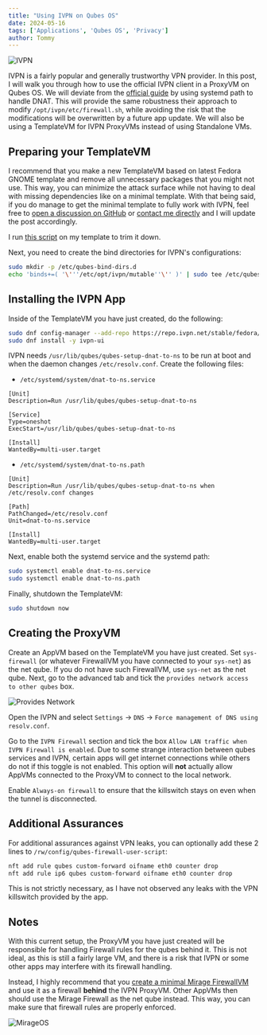 ```yaml
---
title: "Using IVPN on Qubes OS"
date: 2024-05-16
tags: ['Applications', 'Qubes OS', 'Privacy']
author: Tommy
---
```


![IVPN](/images/ivpn.png)

IVPN is a fairly popular and generally trustworthy VPN provider. In this post, I will walk you through how to use the official IVPN client in a ProxyVM on Qubes OS. We will deviate from the [official guide](https://www.ivpn.net/knowledgebase/linux/ivpn-on-qubes-os/) by using systemd path to handle DNAT. This will provide the same robustness their approach to modify `/opt/ivpn/etc/firewall.sh`, while avoiding the risk that the modifications will be overwritten by a future app update. We will also be using a TemplateVM for IVPN ProxyVMs instead of using Standalone VMs.

## Preparing your TemplateVM

I recommend that you make a new TemplateVM based on latest Fedora GNOME template and remove all unnecessary packages that you might not use. This way, you can minimize the attack surface while not having to deal with missing dependencies like on a minimal template. With that being said, if you do manage to get the minimal template to fully work with IVPN, feel free to [open a discussion on GitHub](https://github.com/orgs/PrivSec-dev/discussions) or [contact me directly](https://tommytran.io/contact) and I will update the post accordingly.

I run [this script](https://github.com/TommyTran732/QubesOS-Scripts/blob/main/fedora-gnome/fedora-gnome.sh) on my template to trim it down.

Next, you need to create the bind directories for IVPN's configurations:

```bash
sudo mkdir -p /etc/qubes-bind-dirs.d
echo 'binds+=( '\'''/etc/opt/ivpn/mutable''\'' )' | sudo tee /etc/qubes-bind-dirs.d/50_user.conf 
```

## Installing the IVPN App

Inside of the TemplateVM you have just created, do the following:

```bash
sudo dnf config-manager --add-repo https://repo.ivpn.net/stable/fedora/generic/ivpn.repo
sudo dnf install -y ivpn-ui
```

IVPN needs `/usr/lib/qubes/qubes-setup-dnat-to-ns` to be run at boot and when the daemon changes `/etc/resolv.conf`. Create the following files:

- `/etc/systemd/system/dnat-to-ns.service`
```
[Unit]
Description=Run /usr/lib/qubes/qubes-setup-dnat-to-ns

[Service]
Type=oneshot
ExecStart=/usr/lib/qubes/qubes-setup-dnat-to-ns

[Install]
WantedBy=multi-user.target
```

- `/etc/systemd/system/dnat-to-ns.path`

```
[Unit]
Description=Run /usr/lib/qubes/qubes-setup-dnat-to-ns when /etc/resolv.conf changes

[Path]
PathChanged=/etc/resolv.conf
Unit=dnat-to-ns.service

[Install]
WantedBy=multi-user.target
```

Next, enable both the systemd service and the systemd path:

```bash
sudo systemctl enable dnat-to-ns.service
sudo systemctl enable dnat-to-ns.path
```

Finally, shutdown the TemplateVM:

```bash
sudo shutdown now
```

## Creating the ProxyVM

Create an AppVM based on the TemplateVM you have just created. Set `sys-firewall` (or whatever FirewallVM you have connected to your `sys-net`) as the net qube. If you do not have such FirewallVM, use `sys-net` as the net qube. Next, go to the advanced tab and tick the `provides network access to other qubes` box.

![Provides Network](/images/provides-network.png)

Open the IVPN and select `Settings` → `DNS` → `Force management of DNS using resolv.conf`.

Go to the `IVPN Firewall` section and tick the box `Allow LAN traffic when IVPN Firewall is enabled`. Due to some strange interaction between qubes services and IVPN, certain apps will get internet connections while others do not if this toggle is not enabled. This option will **not** actually allow AppVMs connected to the ProxyVM to connect to the local network.

Enable `Always-on firewall` to ensure that the killswitch stays on even when the tunnel is disconnected.

## Additional Assurances

For additional assurances against VPN leaks, you can optionally add these 2 lines to `/rw/config/qubes-firewall-user-script`:

```bash
nft add rule qubes custom-forward oifname eth0 counter drop
nft add rule ip6 qubes custom-forward oifname eth0 counter drop
```

This is not strictly necessary, as I have not observed any leaks with the VPN killswitch provided by the app.

## Notes

With this current setup, the ProxyVM you have just created will be responsible for handling Firewall rules for the qubes behind it. This is not ideal, as this is still a fairly large VM, and there is a risk that IVPN or some other apps may interfere with its firewall handling.

Instead, I highly recommend that you [create a minimal Mirage FirewallVM](/posts/qubes/firewalling-with-mirageos-on-qubes-os/) and use it as a firewall **behind** the IVPN ProxyVM. Other AppVMs then should use the Mirage Firewall as the net qube instead. This way, you can make sure that firewall rules are properly enforced.

![MirageOS](/images/mirageos.png)